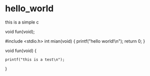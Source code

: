 # hello_world
this is a simple c

void fun(void);



#include <stdio.h>
int mian(void)
{
  printf("hello world!\n");
   return 0;
}

void fun(void)
{

	printf("this is a test\n");

}
